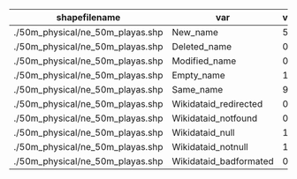 shapefilename                     |  var                     |  value
----------------------------------|--------------------------|-------
./50m_physical/ne_50m_playas.shp  |  New_name                |  52
./50m_physical/ne_50m_playas.shp  |  Deleted_name            |  0
./50m_physical/ne_50m_playas.shp  |  Modified_name           |  0
./50m_physical/ne_50m_playas.shp  |  Empty_name              |  166
./50m_physical/ne_50m_playas.shp  |  Same_name               |  97
./50m_physical/ne_50m_playas.shp  |  Wikidataid_redirected   |  0
./50m_physical/ne_50m_playas.shp  |  Wikidataid_notfound     |  0
./50m_physical/ne_50m_playas.shp  |  Wikidataid_null         |  11
./50m_physical/ne_50m_playas.shp  |  Wikidataid_notnull      |  15
./50m_physical/ne_50m_playas.shp  |  Wikidataid_badformated  |  0
